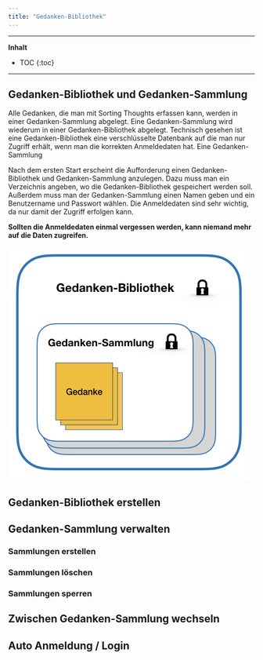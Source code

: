 ```yaml
---
title: "Gedanken-Bibliothek"
---
```

---------------
__Inhalt__
* TOC
{:toc}
---------------

## Gedanken-Bibliothek und Gedanken-Sammlung

Alle Gedanken, die man mit Sorting Thoughts erfassen kann, werden in einer Gedanken-Sammlung abgelegt. Eine Gedanken-Sammlung wird wiederum in einer Gedanken-Bibliothek abgelegt. Technisch gesehen ist eine Gedanken-Bibliothek eine verschlüsselte Datenbank auf die man nur Zugriff erhält, wenn man die korrekten Anmeldedaten hat. Eine Gedanken-Sammlung

Nach dem ersten Start erscheint die Aufforderung einen Gedanken-Bibliothek und Gedanken-Sammlung anzulegen. Dazu muss man ein Verzeichnis angeben, wo die Gedanken-Bibliothek gespeichert werden soll. Außerdem muss man der Gedanken-Sammlung einen Namen geben und ein Benutzername und Passwort wählen. Die Anmeldedaten sind sehr wichtig, da nur damit der Zugriff erfolgen kann.

**Sollten die Anmeldedaten einmal vergessen werden, kann niemand mehr auf die Daten zugreifen.**

![ST Gedanken-Bibliothek](../assets/images/ST-Doku-Diagramme.001.png)

## Gedanken-Bibliothek erstellen

## Gedanken-Sammlung verwalten

### Sammlungen erstellen

### Sammlungen löschen

### Sammlungen sperren

## Zwischen Gedanken-Sammlung wechseln

## Auto Anmeldung / Login

